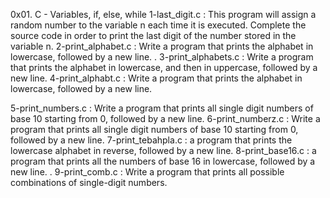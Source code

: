 0x01. C - Variables, if, else, while
1-last_digit.c : This program will assign a random number to the variable n each time it is executed. Complete the source code in order to print the last digit of the number stored in the variable n.
2-print_alphabet.c : Write a program that prints the alphabet in lowercase, followed by a new line. .
3-print_alphabets.c : Write a program that prints the alphabet in lowercase, and then in uppercase, followed by a new line.
4-print_alphabt.c : Write a program that prints the alphabet in lowercase, followed by a new line.

5-print_numbers.c : Write a program that prints all single digit numbers of base 10 starting from 0, followed by a new line.
6-print_numberz.c : Write a program that prints all single digit numbers of base 10 starting from 0, followed by a new line.
7-print_tebahpla.c : a program that prints the lowercase alphabet in reverse, followed by a new line.
8-print_base16.c : a program that prints all the numbers of base 16 in lowercase, followed by a new line. .
9-print_comb.c : Write a program that prints all possible combinations of single-digit numbers.

